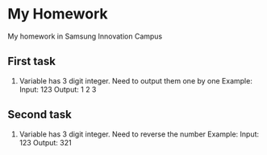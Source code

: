 # My Homework
My homework in Samsung Innovation Campus
## First task
1) Variable has 3 digit integer. Need to output them one by one
Example:
  Input: 123
  Output: 1
          2
          3
## Second task
1) Variable has 3 digit integer. Need to reverse the number
Example:
  Input: 123
  Output: 321
